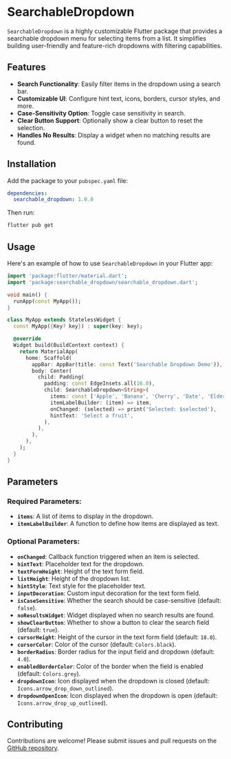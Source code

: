 # SearchableDropdown

`SearchableDropdown` is a highly customizable Flutter package that provides a searchable dropdown menu for selecting items from a list. It simplifies building user-friendly and feature-rich dropdowns with filtering capabilities.

## Features

- **Search Functionality**: Easily filter items in the dropdown using a search bar.
- **Customizable UI**: Configure hint text, icons, borders, cursor styles, and more.
- **Case-Sensitivity Option**: Toggle case sensitivity in search.
- **Clear Button Support**: Optionally show a clear button to reset the selection.
- **Handles No Results**: Display a widget when no matching results are found.

## Installation

Add the package to your `pubspec.yaml` file:

```yaml
dependencies:
  searchable_dropdown: 1.0.0
```

Then run:

```sh
flutter pub get
```

## Usage

Here's an example of how to use `SearchableDropdown` in your Flutter app:

```dart
import 'package:flutter/material.dart';
import 'package:searchable_dropdown/searchable_dropdown.dart';

void main() {
  runApp(const MyApp());
}

class MyApp extends StatelessWidget {
  const MyApp({Key? key}) : super(key: key);

  @override
  Widget build(BuildContext context) {
    return MaterialApp(
      home: Scaffold(
        appBar: AppBar(title: const Text('Searchable Dropdown Demo')),
        body: Center(
          child: Padding(
            padding: const EdgeInsets.all(16.0),
            child: SearchableDropdown<String>(
              items: const ['Apple', 'Banana', 'Cherry', 'Date', 'Elderberry'],
              itemLabelBuilder: (item) => item,
              onChanged: (selected) => print('Selected: $selected'),
              hintText: 'Select a fruit',
            ),
          ),
        ),
      ),
    );
  }
}

```

## Parameters

### Required Parameters:
- **`items`**: A list of items to display in the dropdown.
- **`itemLabelBuilder`**: A function to define how items are displayed as text.

### Optional Parameters:
- **`onChanged`**: Callback function triggered when an item is selected.
- **`hintText`**: Placeholder text for the dropdown.
- **`textFormHeight`**: Height of the text form field.
- **`listHeight`**: Height of the dropdown list.
- **`hintStyle`**: Text style for the placeholder text.
- **`inputDecoration`**: Custom input decoration for the text form field.
- **`isCaseSensitive`**: Whether the search should be case-sensitive (default: `false`).
- **`noResultsWidget`**: Widget displayed when no search results are found.
- **`showClearButton`**: Whether to show a button to clear the search field (default: `true`).
- **`cursorHeight`**: Height of the cursor in the text form field (default: `18.0`).
- **`cursorColor`**: Color of the cursor (default: `Colors.black`).
- **`borderRadius`**: Border radius for the input field and dropdown (default: `4.0`).
- **`enabledBorderColor`**: Color of the border when the field is enabled (default: `Colors.grey`).
- **`dropdownIcon`**: Icon displayed when the dropdown is closed (default: `Icons.arrow_drop_down_outlined`).
- **`dropdownOpenIcon`**: Icon displayed when the dropdown is open (default: `Icons.arrow_drop_up_outlined`).

## Contributing

Contributions are welcome! Please submit issues and pull requests on the [GitHub repository](https://github.com/sudeeptiV/searchable_dropdown.git).

